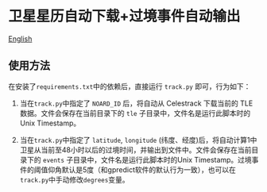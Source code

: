 # 卫星星历自动下载+过境事件自动输出
[English](./README-en.md)
## 使用方法
在安装了`requirements.txt`中的依赖后，直接运行 `track.py` 即可，行为如下：

1. 当在`track.py`中指定了 `NOARD_ID` 后，将自动从 Celestrack 下载当前的 TLE 数据。文件会保存在当前目录下的 `tle` 子目录中，文件名是运行此脚本时的Unix Timestamp。

2. 当在`track.py`中指定了 `latitude`, `longitude` (纬度、经度)后，将自动计算1中卫星从当前至48小时以后的过境时间，并输出到文件中。文件会保存在当前目录下的 `events` 子目录中，文件名是运行此脚本时的Unix Timestamp。过境事件的阈值仰角默认是5度（和gpredict软件的默认行为一致），也可以在`track.py`中手动修改`degrees`变量。
